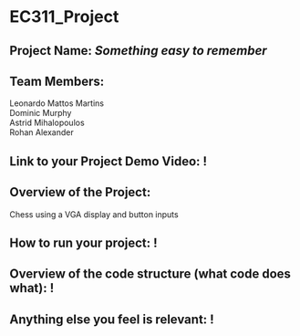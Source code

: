 # EC311_Project
## Project Name: _Something easy to remember_
## Team Members: 
Leonardo Mattos Martins <br>Dominic Murphy <br>Astrid Mihalopoulos <br>Rohan Alexander <br>
## Link to your Project Demo Video: !<br>
## Overview of the Project: 
Chess using a VGA display and button inputs<br>
## How to run your project: !<br>
## Overview of the code structure (what code does what): !<br>
## Anything else you feel is relevant: !<br>
